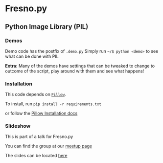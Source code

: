 # Fresno.py
## Python Image Library (PIL)

### Demos

Demo code has the postfix of `.demo.py`
Simply run `~/$ python <demo>` to see what can be done with PIL

**Extra:** Many of the demos have settings that can be tweaked to change to outcome of the script, play around with them and see what happens!

### Installation

This code depends on [`Pillow`](http://pillow.readthedocs.io/en/4.1.x/).

To install, run
`pip install -r requirements.txt`

or follow the [Pillow Installation docs](http://pillow.readthedocs.io/en/4.1.x/installation.html)

### Slideshow

This is part of a talk for Fresno.py

You can find the group at our [meetup page](https://www.meetup.com/FresnoPython/)

The slides can be located [here](https://docs.google.com/presentation/d/1V-EGvK3V8WWPyOCAgS-I5rQp3I0Qf2AYGRHtHWI3_60/edit?usp=sharing)
